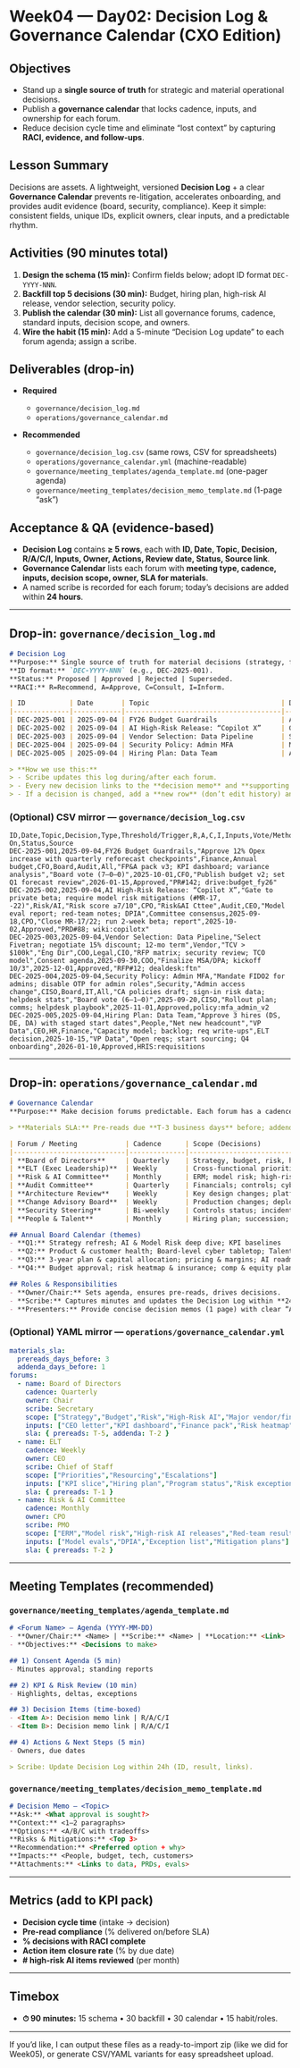 # Week04 — Day02: Decision Log & Governance Calendar (CXO Edition)

## Objectives

* Stand up a **single source of truth** for strategic and material operational decisions.
* Publish a **governance calendar** that locks cadence, inputs, and ownership for each forum.
* Reduce decision cycle time and eliminate “lost context” by capturing **RACI, evidence, and follow-ups**.

## Lesson Summary

Decisions are assets. A lightweight, versioned **Decision Log** + a clear **Governance Calendar** prevents re-litigation, accelerates onboarding, and provides audit evidence (board, security, compliance). Keep it simple: consistent fields, unique IDs, explicit owners, clear inputs, and a predictable rhythm.

## Activities (90 minutes total)

1. **Design the schema (15 min):** Confirm fields below; adopt ID format `DEC-YYYY-NNN`.
2. **Backfill top 5 decisions (30 min):** Budget, hiring plan, high-risk AI release, vendor selection, security policy.
3. **Publish the calendar (30 min):** List all governance forums, cadence, standard inputs, decision scope, and owners.
4. **Wire the habit (15 min):** Add a 5-minute “Decision Log update” to each forum agenda; assign a scribe.

## Deliverables (drop-in)

* **Required**

  * `governance/decision_log.md`
  * `operations/governance_calendar.md`
* **Recommended**

  * `governance/decision_log.csv` (same rows, CSV for spreadsheets)
  * `operations/governance_calendar.yml` (machine-readable)
  * `governance/meeting_templates/agenda_template.md` (one-pager agenda)
  * `governance/meeting_templates/decision_memo_template.md` (1-page “ask”)

## Acceptance & QA (evidence-based)

* **Decision Log** contains **≥ 5 rows**, each with **ID, Date, Topic, Decision, R/A/C/I, Inputs, Owner, Actions, Review date, Status, Source link**.
* **Governance Calendar** lists each forum with **meeting type, cadence, inputs, decision scope, owner, SLA for materials**.
* A named scribe is recorded for each forum; today’s decisions are added within **24 hours**.

---

## Drop-in: `governance/decision_log.md`

```markdown
# Decision Log
**Purpose:** Single source of truth for material decisions (strategy, finance, risk, AI, people, vendor, product).  
**ID format:** `DEC-YYYY-NNN` (e.g., DEC-2025-001).  
**Status:** Proposed | Approved | Rejected | Superseded.  
**RACI:** R=Recommend, A=Approve, C=Consult, I=Inform.

| ID           | Date       | Topic                                 | Decision (1–2 lines)                                                 | Type     | Threshold / Trigger                     | R / A / C / I                 | Inputs (links)                                        | Vote / Method        | Effective | Owner       | Actions (next)                            | Review On | Status     | Source (PR/Doc)                 |
|--------------|------------|---------------------------------------|-----------------------------------------------------------------------|----------|------------------------------------------|-------------------------------|--------------------------------------------------------|----------------------|-----------|-------------|-------------------------------------------|-----------|------------|----------------------------------|
| DEC-2025-001 | 2025-09-04 | FY26 Budget Guardrails                | Approve 12% Opex increase with quarterly reforecast checkpoints       | Finance  | Annual budget                            | CFO / Board / Audit / All     | FP&A pack v3; KPI dashboard; variance analysis        | Board vote (7–0–0)   | 2025-10-01| CFO         | Publish budget v2; set Q1 forecast review | 2026-01-15| Approved   | PR#142 / drive:budget_fy26      |
| DEC-2025-002 | 2025-09-04 | AI High-Risk Release: “Copilot X”     | Gate to private beta; require model risk mitigations (#MR-17, -22)    | Risk/AI  | Risk score ≥7/10                         | CPO / Risk&AI Cttee / Audit / CEO | Model eval report; red-team notes; DPIA               | Committee consensus  | 2025-09-18| CPO         | Close MR-17/22; run 2-week beta; report   | 2025-10-02| Approved   | PRD#88 / wiki:copilotx          |
| DEC-2025-003 | 2025-09-04 | Vendor Selection: Data Pipeline       | Select Fivetran; negotiate 15% discount; 12-mo term                   | Vendor   | TCV > $100k                              | Eng Dir / COO / Legal / CIO   | RFP matrix; security review; TCO model               | Consent agenda        | 2025-09-30| COO         | Finalize MSA/DPA; kickoff 10/3            | 2025-12-01| Approved   | RFP#12 / dealdesk:ftn           |
| DEC-2025-004 | 2025-09-04 | Security Policy: Admin MFA            | Mandate FIDO2 for admins; disable OTP for admin roles                 | Security | Admin access change                      | CISO / Board / IT / All       | CA policies draft; sign-in risk data; helpdesk stats  | Board vote (6–1–0)   | 2025-09-20| CISO        | Rollout plan; comms; helpdesk playbook    | 2025-11-01| Approved   | policy:mfa_admin_v2             |
| DEC-2025-005 | 2025-09-04 | Hiring Plan: Data Team                | Approve 3 hires (DS, DE, DA) with staged start dates                  | People   | Net new headcount                        | VP Data / CEO / HR / Finance  | Capacity model; backlog; req write-ups               | ELT decision         | 2025-10-15| VP Data     | Open reqs; start sourcing; Q4 onboarding  | 2026-01-10| Approved   | HRIS:requisitions               |

> **How we use this:**  
> - Scribe updates this log during/after each forum.  
> - Every new decision links to the **decision memo** and **supporting artifacts**.  
> - If a decision is changed, add a **new row** (don’t edit history) and mark the old one **Superseded**.
```

### (Optional) CSV mirror — `governance/decision_log.csv`

```csv
ID,Date,Topic,Decision,Type,Threshold/Trigger,R,A,C,I,Inputs,Vote/Method,Effective,Owner,Actions,Review On,Status,Source
DEC-2025-001,2025-09-04,FY26 Budget Guardrails,"Approve 12% Opex increase with quarterly reforecast checkpoints",Finance,Annual budget,CFO,Board,Audit,All,"FP&A pack v3; KPI dashboard; variance analysis","Board vote (7–0–0)",2025-10-01,CFO,"Publish budget v2; set Q1 forecast review",2026-01-15,Approved,"PR#142; drive:budget_fy26"
DEC-2025-002,2025-09-04,AI High-Risk Release: “Copilot X”,"Gate to private beta; require model risk mitigations (#MR-17, -22)",Risk/AI,"Risk score ≥7/10",CPO,"Risk&AI Cttee",Audit,CEO,"Model eval report; red-team notes; DPIA",Committee consensus,2025-09-18,CPO,"Close MR-17/22; run 2-week beta; report",2025-10-02,Approved,"PRD#88; wiki:copilotx"
DEC-2025-003,2025-09-04,Vendor Selection: Data Pipeline,"Select Fivetran; negotiate 15% discount; 12-mo term",Vendor,"TCV > $100k","Eng Dir",COO,Legal,CIO,"RFP matrix; security review; TCO model",Consent agenda,2025-09-30,COO,"Finalize MSA/DPA; kickoff 10/3",2025-12-01,Approved,"RFP#12; dealdesk:ftn"
DEC-2025-004,2025-09-04,Security Policy: Admin MFA,"Mandate FIDO2 for admins; disable OTP for admin roles",Security,"Admin access change",CISO,Board,IT,All,"CA policies draft; sign-in risk data; helpdesk stats","Board vote (6–1–0)",2025-09-20,CISO,"Rollout plan; comms; helpdesk playbook",2025-11-01,Approved,policy:mfa_admin_v2
DEC-2025-005,2025-09-04,Hiring Plan: Data Team,"Approve 3 hires (DS, DE, DA) with staged start dates",People,"Net new headcount","VP Data",CEO,HR,Finance,"Capacity model; backlog; req write-ups",ELT decision,2025-10-15,"VP Data","Open reqs; start sourcing; Q4 onboarding",2026-01-10,Approved,HRIS:requisitions
```

---

## Drop-in: `operations/governance_calendar.md`

```markdown
# Governance Calendar
**Purpose:** Make decision forums predictable. Each forum has a cadence, scope, inputs (pre-reads), owner, and materials SLA.

> **Materials SLA:** Pre-reads due **T-3 business days** before; addenda by **T-1**. Scribe captures minutes and Decision Log updates within **24 hours**.

| Forum / Meeting            | Cadence      | Scope (Decisions)                                                                 | Standard Inputs (Pre-Reads)                                       | Owner (Chair) | Scribe | Materials SLA |
|----------------------------|--------------|-----------------------------------------------------------------------------------|--------------------------------------------------------------------|---------------|--------|---------------|
| **Board of Directors**     | Quarterly    | Strategy, budget, risk, high-risk AI, major vendor/financing, comp & equity       | CEO letter; KPI dashboard; finance pack; risk heatmap; decision memos | Chair         | Sec'y  | T-5 / T-2     |
| **ELT (Exec Leadership)**  | Weekly       | Cross-functional priorities; resourcing; escalations                              | KPI slice; hiring plan; program status; risk exceptions            | CEO           | Chief of Staff | T-1      |
| **Risk & AI Committee**    | Monthly      | ERM; model risk; high-risk AI releases; red-team results                          | Model evals; DPIA; exception list; mitigation plans                | CPO           | PMO    | T-2           |
| **Audit Committee**        | Quarterly    | Financials; controls; cyber posture; compliance                                   | Financial statements; internal audit updates; cyber metrics        | Audit Chair   | Controller | T-3        |
| **Architecture Review**    | Weekly       | Key design changes; platform standards; data contracts                             | Design docs; ADRs; data contracts; capacity/risk notes             | CTO           | Eng Ops | T-1           |
| **Change Advisory Board**  | Weekly       | Production changes; deployment freezes; rollback readiness                         | Change tickets; test evidence; rollback plans                      | SRE Lead      | SRE    | T-1           |
| **Security Steering**      | Bi-weekly    | Controls status; incidents; MFA/EDR coverage; third-party risk                     | Control KPIs; incident PIRs; vendor risk updates                   | CISO          | SecOps | T-2           |
| **People & Talent**        | Monthly      | Hiring plan; succession; engagement; equity refresh                                | HC plan; recruiting funnel; engagement survey; comp benchmarks     | CHRO          | HRBP   | T-2           |

## Annual Board Calendar (themes)
- **Q1:** Strategy refresh; AI & Model Risk deep dive; KPI baselines  
- **Q2:** Product & customer health; Board-level cyber tabletop; Talent review  
- **Q3:** 3-year plan & capital allocation; pricing & margins; AI roadmap checkpoint  
- **Q4:** Budget approval; risk heatmap & insurance; comp & equity plan

## Roles & Responsibilities
- **Owner/Chair:** Sets agenda, ensures pre-reads, drives decisions.  
- **Scribe:** Captures minutes and updates the Decision Log within **24 hours**.  
- **Presenters:** Provide concise decision memos (1 page) with clear “Ask”.

```

### (Optional) YAML mirror — `operations/governance_calendar.yml`

```yaml
materials_sla:
  prereads_days_before: 3
  addenda_days_before: 1
forums:
  - name: Board of Directors
    cadence: Quarterly
    owner: Chair
    scribe: Secretary
    scope: ["Strategy","Budget","Risk","High-Risk AI","Major vendor/financing","Comp/Equity"]
    inputs: ["CEO letter","KPI dashboard","Finance pack","Risk heatmap","Decision memos"]
    sla: { prereads: T-5, addenda: T-2 }
  - name: ELT
    cadence: Weekly
    owner: CEO
    scribe: Chief of Staff
    scope: ["Priorities","Resourcing","Escalations"]
    inputs: ["KPI slice","Hiring plan","Program status","Risk exceptions"]
    sla: { prereads: T-1 }
  - name: Risk & AI Committee
    cadence: Monthly
    owner: CPO
    scribe: PMO
    scope: ["ERM","Model risk","High-risk AI releases","Red-team results"]
    inputs: ["Model evals","DPIA","Exception list","Mitigation plans"]
    sla: { prereads: T-2 }
```

---

## Meeting Templates (recommended)

### `governance/meeting_templates/agenda_template.md`

```markdown
# <Forum Name> — Agenda (YYYY-MM-DD)
- **Owner/Chair:** <Name> | **Scribe:** <Name> | **Location:** <Link>
- **Objectives:** <Decisions to make>

## 1) Consent Agenda (5 min)
- Minutes approval; standing reports

## 2) KPI & Risk Review (10 min)
- Highlights, deltas, exceptions

## 3) Decision Items (time-boxed)
- <Item A>: Decision memo link | R/A/C/I
- <Item B>: Decision memo link | R/A/C/I

## 4) Actions & Next Steps (5 min)
- Owners, due dates

> Scribe: Update Decision Log within 24h (ID, result, links).
```

### `governance/meeting_templates/decision_memo_template.md`

```markdown
# Decision Memo — <Topic>
**Ask:** <What approval is sought?>  
**Context:** <1–2 paragraphs>  
**Options:** <A/B/C with tradeoffs>  
**Risks & Mitigations:** <Top 3>  
**Recommendation:** <Preferred option + why>  
**Impacts:** <People, budget, tech, customers>  
**Attachments:** <Links to data, PRDs, evals>
```

---

## Metrics (add to KPI pack)

* **Decision cycle time** (intake → decision)
* **Pre-read compliance** (% delivered on/before SLA)
* **% decisions with RACI complete**
* **Action item closure rate** (% by due date)
* **# high-risk AI items reviewed** (per month)

---

## Timebox

* **⏱ 90 minutes:** 15 schema • 30 backfill • 30 calendar • 15 habit/roles.

---

If you’d like, I can output these files as a ready-to-import zip (like we did for Week05), or generate CSV/YAML variants for easy spreadsheet upload.
